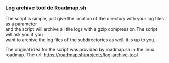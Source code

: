 ### Log archive tool de Roadmap.sh

The script is simple, just give the location of the directory with your log files as a parameter  
and the script will archive all the logs with a gzip compression.The script will ask you if you  
want to archive the log files of the subdirectories as well, it is up to you.  

The original idea for the script was provided by roadmap.sh in the linux roadmap. 
The url: https://roadmap.sh/projects/log-archive-tool  
